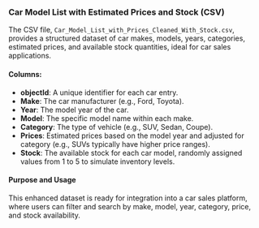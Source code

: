 

### Car Model List with Estimated Prices and Stock (CSV)

The CSV file, `Car_Model_List_with_Prices_Cleaned_With_Stock.csv`, provides a structured dataset of car makes, models, years, categories, estimated prices, and available stock quantities, ideal for car sales applications.

#### Columns:
- **objectId**: A unique identifier for each car entry.
- **Make**: The car manufacturer (e.g., Ford, Toyota).
- **Year**: The model year of the car.
- **Model**: The specific model name within each make.
- **Category**: The type of vehicle (e.g., SUV, Sedan, Coupe).
- **Prices**: Estimated prices based on the model year and adjusted for category (e.g., SUVs typically have higher price ranges).
- **Stock**: The available stock for each car model, randomly assigned values from 1 to 5 to simulate inventory levels.

#### Purpose and Usage
This enhanced dataset is ready for integration into a car sales platform, where users can filter and search by make, model, year, category, price, and stock availability.
